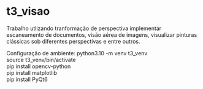 # t3_visao
Trabalho utlizando tranformação de perspectiva implementar escaneamento de documentos, visão aérea de imagens, visualizar pinturas clássicas sob diferentes perspectivas e entre outros.

Configuração de ambiente:
python3.10 -m venv t3_venv \
source t3_venv/bin/activate \
pip install opencv-python \
pip install matplotlib \
pip install PyQt6




